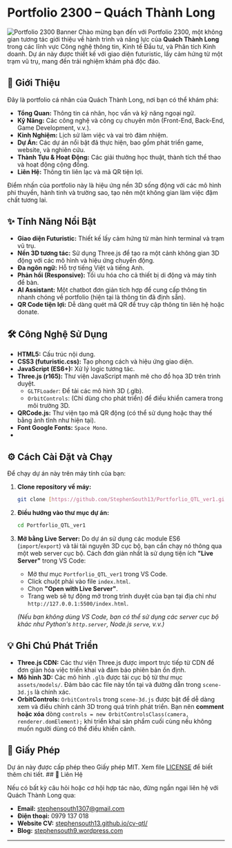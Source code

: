 # Portfolio 2300 – Quách Thành Long

![Portfolio 2300 Banner](assets/images/portfolio-banner.png) Chào mừng bạn đến với Portfolio 2300, một không gian tương tác giới thiệu về hành trình và năng lực của **Quách Thành Long** trong các lĩnh vực Công nghệ thông tin, Kinh tế Đầu tư, và Phân tích Kinh doanh. Dự án này được thiết kế với giao diện futuristic, lấy cảm hứng từ một trạm vũ trụ, mang đến trải nghiệm khám phá độc đáo.

## 🚀 Giới Thiệu

Đây là portfolio cá nhân của Quách Thành Long, nơi bạn có thể khám phá:
* **Tổng Quan:** Thông tin cá nhân, học vấn và kỹ năng ngoại ngữ.
* **Kỹ Năng:** Các công nghệ và công cụ chuyên môn (Front-End, Back-End, Game Development, v.v.).
* **Kinh Nghiệm:** Lịch sử làm việc và vai trò đảm nhiệm.
* **Dự Án:** Các dự án nổi bật đã thực hiện, bao gồm phát triển game, website, và nghiên cứu.
* **Thành Tựu & Hoạt Động:** Các giải thưởng học thuật, thành tích thể thao và hoạt động cộng đồng.
* **Liên Hệ:** Thông tin liên lạc và mã QR tiện lợi.

Điểm nhấn của portfolio này là hiệu ứng nền 3D sống động với các mô hình phi thuyền, hành tinh và trường sao, tạo nên một không gian làm việc đậm chất tương lai.

## ✨ Tính Năng Nổi Bật

* **Giao diện Futuristic:** Thiết kế lấy cảm hứng từ màn hình terminal và trạm vũ trụ.
* **Nền 3D tương tác:** Sử dụng Three.js để tạo ra một cảnh không gian 3D động với các mô hình và hiệu ứng chuyển động.
* **Đa ngôn ngữ:** Hỗ trợ tiếng Việt và tiếng Anh.
* **Phản hồi (Responsive):** Tối ưu hóa cho cả thiết bị di động và máy tính để bàn.
* **AI Assistant:** Một chatbot đơn giản tích hợp để cung cấp thông tin nhanh chóng về portfolio (hiện tại là thông tin đã định sẵn).
* **QR Code tiện lợi:** Dễ dàng quét mã QR để truy cập thông tin liên hệ hoặc donate.

## 🛠️ Công Nghệ Sử Dụng

* **HTML5:** Cấu trúc nội dung.
* **CSS3 (futuristic.css):** Tạo phong cách và hiệu ứng giao diện.
* **JavaScript (ES6+):** Xử lý logic tương tác.
* **Three.js (r165):** Thư viện JavaScript mạnh mẽ cho đồ họa 3D trên trình duyệt.
    * `GLTFLoader`: Để tải các mô hình 3D (.glb).
    * `OrbitControls`: (Chỉ dùng cho phát triển) để điều khiển camera trong môi trường 3D.
* **QRCode.js:** Thư viện tạo mã QR động (có thể sử dụng hoặc thay thế bằng ảnh tĩnh như hiện tại).
* **Font Google Fonts:** `Space Mono`.
* 
## ⚙️ Cách Cài Đặt và Chạy

Để chạy dự án này trên máy tính của bạn:

1.  **Clone repository về máy:**
    ```bash
    git clone [https://github.com/StephenSouth13/Portforlio_QTL_ver1.git](https://github.com/StephenSouth13/Portforlio_QTL_ver1.git)
    ```
2.  **Điều hướng vào thư mục dự án:**
    ```bash
    cd Portforlio_QTL_ver1
    ```
3.  **Mở bằng Live Server:**
    Do dự án sử dụng các module ES6 (`import`/`export`) và tải tài nguyên 3D cục bộ, bạn cần chạy nó thông qua một web server cục bộ. Cách đơn giản nhất là sử dụng tiện ích **"Live Server"** trong VS Code:
    * Mở thư mục `Portforlio_QTL_ver1` trong VS Code.
    * Click chuột phải vào file `index.html`.
    * Chọn **"Open with Live Server"**.
    * Trang web sẽ tự động mở trong trình duyệt của bạn tại địa chỉ như `http://127.0.0.1:5500/index.html`.

    *(Nếu bạn không dùng VS Code, bạn có thể sử dụng các server cục bộ khác như Python's `http.server`, Node.js `serve`, v.v.)*

## 💡 Ghi Chú Phát Triển

* **Three.js CDN:** Các thư viện Three.js được import trực tiếp từ CDN để đơn giản hóa việc triển khai và đảm bảo phiên bản ổn định.
* **Mô hình 3D:** Các mô hình `.glb` được tải cục bộ từ thư mục `assets/models/`. Đảm bảo các file này tồn tại và đường dẫn trong `scene-3d.js` là chính xác.
* **OrbitControls:** `OrbitControls` trong `scene-3d.js` được bật để dễ dàng xem và điều chỉnh cảnh 3D trong quá trình phát triển. Bạn nên **comment hoặc xóa** dòng `controls = new OrbitControlsClass(camera, renderer.domElement);` khi triển khai sản phẩm cuối cùng nếu không muốn người dùng có thể điều khiển cảnh.

## 📄 Giấy Phép

Dự án này được cấp phép theo Giấy phép MIT. Xem file [LICENSE](LICENSE) để biết thêm chi tiết. ## 📧 Liên Hệ

Nếu có bất kỳ câu hỏi hoặc cơ hội hợp tác nào, đừng ngần ngại liên hệ với Quách Thành Long qua:
* **Email:** stephensouth1307@gmail.com
* **Điện thoại:** 0979 137 018
* **Website CV:** [stephensouth13.github.io/cv-qtl/](https://stephensouth13.github.io/cv-qtl/)
* **Blog:** [stephensouth9.wordpress.com](https://stephensouth9.wordpress.com)

---
